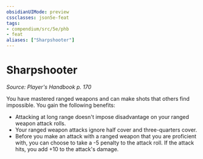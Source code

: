 ```yaml
---
obsidianUIMode: preview
cssclasses: json5e-feat
tags:
- compendium/src/5e/phb
- feat
aliases: ["Sharpshooter"]
---
```

# Sharpshooter
*Source: Player's Handbook p. 170*  

You have mastered ranged weapons and can make shots that others find impossible. You gain the following benefits:

- Attacking at long range doesn't impose disadvantage on your ranged weapon attack rolls.  
- Your ranged weapon attacks ignore half cover and three-quarters cover.  
- Before you make an attack with a ranged weapon that you are proficient with, you can choose to take a -5 penalty to the attack roll. If the attack hits, you add +10 to the attack's damage.